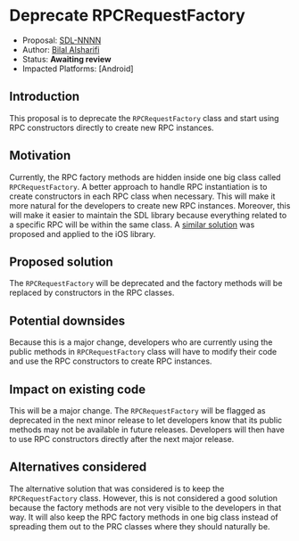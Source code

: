# Deprecate RPCRequestFactory

* Proposal: [SDL-NNNN](nnnn-deprecate-rpc-request-factory)
* Author: [Bilal Alsharifi](https://github.com/bilal-alsharifi)
* Status: **Awaiting review**
* Impacted Platforms: [Android]

## Introduction

This proposal is to deprecate the `RPCRequestFactory` class and start using RPC constructors directly to create new RPC instances.

## Motivation

Currently, the RPC factory methods are hidden inside one big class called `RPCRequestFactory`. A better approach to handle RPC instantiation is to create constructors in each RPC class when necessary. This will make it more natural for the developers to create new RPC instances. Moreover, this will make it easier to maintain the SDL library because everything related to a specific RPC will be within the same class. A [similar solution](https://github.com/smartdevicelink/sdl_evolution/blob/master/proposals/0020-ios-remove-rpcrequestfactory.md) was proposed and applied to the iOS library.


## Proposed solution

The `RPCRequestFactory` will be deprecated and the factory methods will be replaced by constructors in the RPC classes.

## Potential downsides

Because this is a major change, developers who are currently using the public methods in `RPCRequestFactory` class will have to modify their code and use the RPC constructors to create RPC instances.

## Impact on existing code

This will be a major change. The `RPCRequestFactory` will be flagged as deprecated in the next minor release to let developers know that its public methods may not be available in future releases. Developers will then have to use RPC constructors directly after the next major release.

## Alternatives considered

The alternative solution that was considered is to keep the `RPCRequestFactory` class. However, this is not considered a good solution because the factory methods are not very visible to the developers in that way. It will also keep the RPC factory methods in one big class instead of spreading them out to the PRC classes where they should naturally be.



